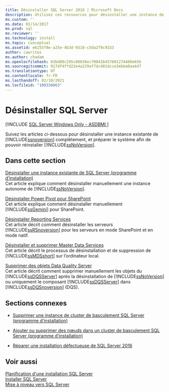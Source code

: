 ```yaml
---
title: Désinstaller SQL Server 2016 | Microsoft Docs
description: Utilisez ces ressources pour désinstaller une instance de SQL Server 2019 complètement et préparez le système afin de pouvoir réinstaller SQL Server.
ms.custom: ''
ms.date: 03/14/2017
ms.prod: sql
ms.reviewer: ''
ms.technology: install
ms.topic: conceptual
ms.assetid: e6255f8e-a25e-4b3d-9310-c5da2f9c9333
author: cawrites
ms.author: chadam
ms.openlocfilehash: 63bd88c295c08038ec70041b457601274408e65b
ms.sourcegitcommit: 917df4ffd22e4a229af7dc481dcce3ebba0aa4d7
ms.translationtype: HT
ms.contentlocale: fr-FR
ms.lasthandoff: 02/10/2021
ms.locfileid: "100336063"
---
```

# <a name="uninstall-sql-server"></a>Désinstaller SQL Server 
[!INCLUDE [SQL Server Windows Only - ASDBMI ](../../includes/applies-to-version/sql-windows-only-asdbmi.md)]

  Suivez les articles ci-dessous pour désinstaller une instance existante de [!INCLUDE[ssnoversion](../../includes/ssnoversion-md.md)] complètement, et préparer le système afin de pouvoir réinstaller [!INCLUDE[ssNoVersion](../../includes/ssnoversion-md.md)].  
  
## <a name="in-this-section"></a>Dans cette section  
 [Désinstaller une instance existante de SQL Server &#40;programme d’installation&#41;](../../sql-server/install/uninstall-an-existing-instance-of-sql-server-setup.md)  
 Cet article explique comment désinstaller manuellement une instance autonome de [!INCLUDE[ssNoVersion](../../includes/ssnoversion-md.md)].  
  
 [Désinstaller Power Pivot pour SharePoint](../../sql-server/install/uninstall-power-pivot-for-sharepoint.md)  
 Cet article explique comment désinstaller manuellement [!INCLUDE[ssGemini](../../includes/ssgemini-md.md)] pour SharePoint.  
  
 [Désinstaller Reporting Services](../../sql-server/install/uninstall-reporting-services.md)  
 Cet article décrit comment désinstaller les serveurs [!INCLUDE[ssRSnoversion](../../includes/ssrsnoversion-md.md)] pour les serveurs en mode SharePoint et en mode natif.  
  
 [Désinstaller et supprimer Master Data Services](../../sql-server/install/uninstall-and-remove-master-data-services.md)  
 Cet article décrit le processus de désinstallation et de suppression de [!INCLUDE[ssMDSshort](../../includes/ssmdsshort-md.md)] sur l’ordinateur local.  
  
 [Supprimer des objets Data Quality Server](../../sql-server/install/remove-data-quality-server-objects.md)  
 Cet article décrit comment supprimer manuellement les objets du [!INCLUDE[ssDQSServer](../../includes/ssdqsserver-md.md)] après la désinstallation de [!INCLUDE[ssNoVersion](../../includes/ssnoversion-md.md)] ou uniquement le composant [!INCLUDE[ssDQSServer](../../includes/ssdqsserver-md.md)] dans [!INCLUDE[ssDQSnoversion](../../includes/ssdqsnoversion-md.md)] (DQS).  
  
## <a name="related-sections"></a>Sections connexes  
  
-   [Supprimer une instance de cluster de basculement SQL Server &#40;programme d’installation&#41;](../../sql-server/failover-clusters/install/remove-a-sql-server-failover-cluster-instance-setup.md)  
  
-   [Ajouter ou supprimer des nœuds dans un cluster de basculement SQL Server &#40;programme d’installation&#41;](../../sql-server/failover-clusters/install/add-or-remove-nodes-in-a-sql-server-failover-cluster-setup.md)  
  
-   [Réparer une installation défectueuse de SQL Server 2016](../../database-engine/install-windows/repair-a-failed-sql-server-installation.md)  
  
## <a name="see-also"></a>Voir aussi  
 [Planification d'une installation SQL Server](../../sql-server/install/planning-a-sql-server-installation.md)   
 [Installer SQL Server](../../database-engine/install-windows/install-sql-server.md)   
 [Mise à niveau vers SQL Server](../../database-engine/install-windows/upgrade-sql-server.md)  
  
  
